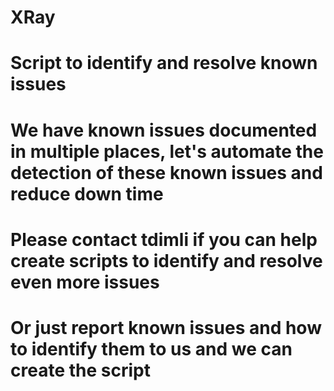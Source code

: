 # XRay
# 
# Script to identify and resolve known issues
# We have known issues documented in multiple places, let's automate the detection of these known issues and reduce down time
#
# Please contact tdimli if you can help create scripts to identify and resolve even more issues
# Or just report known issues and how to identify them to us and we can create the script
